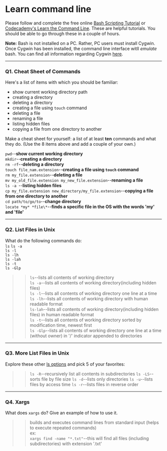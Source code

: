 # Learn command line

Please follow and complete the free online [Bash Scripting Tutorial](https://ryanstutorials.net/bash-scripting-tutorial/) or [Codecademy's Learn the Command Line](https://www.codecademy.com/learn/learn-the-command-line). These are helpful tutorials. You should be able to go through these in a couple of hours.

**Note:** Bash is not installed on a PC. Rather, PC users must install Cygwin. Once Cygwin has been installed, the command line interface witll _emulate_ bash. You can find all information regarding Cygwin [here](https://www.cygwin.com/).

---

### Q1.  Cheat Sheet of Commands  

Here's a list of items with which you should be familiar:  
* show current working directory path
* creating a directory
* deleting a directory
* creating a file using `touch` command
* deleting a file
* renaming a file
* listing hidden files
* copying a file from one directory to another

Make a cheat sheet for yourself: a list of at least **ten** commands and what they do.  (Use the 8 items above and add a couple of your own.)  

`pwd`--**show current working directory**  
`mkdir`--**creating a directory**  
`rm -rf`--**deleting a directory**  
`touch file_nam.extension`--**creating a file using `touch` command**  
`rm my_file.extension`--**deleting a file**  
`mv my_old_file.extension my_new_file.extension`--**renaming a file**  
`ls -a `--**listing hidden files**  
`cp my_file.extension new_directory/my_file.extension`--**copying a file from one directory to another**  
`cd path/to/go/to`--**change directory**  
`locate *my* *file\*`--**finds a specific file in the OS with the words 'my' and 'file'**  

---

### Q2.  List Files in Unix   

What do the following commands do:  
`ls` 
`ls -a`  
`ls -l`  
`ls -lh`  
`ls -lah`  
`ls -t`  
`ls -Glp`  

> > `ls`--lists all contents of working directory  
`ls -a`--lists all contents of working directory(including hidden files)  
`ls -l`--lists all contents of working directory one line at a time  
`ls -lh`--lists all contents of working directory with human readable format  
`ls-lah`--lists all contents of working directory(including hidden files) in human readable format  
`ls -t`--lists all contents of working directory sorted by modification time, newest first  
`ls -Glp`--lists all contents of working directory one line at a time (without owner) in '/' indicator appended to directories  


---

### Q3.  More List Files in Unix  

Explore these other [ls options](http://www.techonthenet.com/unix/basic/ls.php) and pick 5 of your favorites:

> > `ls -R`--recursively list all contents in subdirectories
`ls -LS`--sorts file by file size
`ls -d`--lists only directories
`ls -u`--lists files by access time
`ls -r`--lists files in reverse order

---

### Q4.  Xargs   

What does `xargs` do? Give an example of how to use it.

> > builds and executes command lines from standard input (helps to execute repeated commands)  
ex:  
`xargs find -name "*.txt"`--this will find all files (including subdirectories) with extension '.txt'
 

